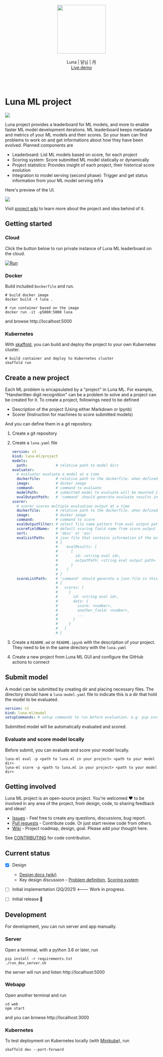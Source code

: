 <br /><br />
<p align="center">
  <img width="160px" src="https://user-images.githubusercontent.com/1540981/108800725-c77ec080-7548-11eb-9013-b28ee4ee4879.png" />
  <br /><br />
  Luna | 달님 | 月
  <br />
  <a href="https://staroid.com/demo/GITHUB/luna-ml/luna/main" target="_blank">Live demo</a>
</p>
<br />
<br />

# Luna ML project

![](https://github.com/luna-ml/luna/actions/workflows/test.yml/badge.svg?branch=main)

Luna project provides a leaderboard for ML models, and more to enable faster ML model development iterations. ML leaderboard keeps metadata and metrics of your ML models and their scores. So your team can find problems to work on and get informations about how they have been evolved. Planned components are

 - Leaderboard: List ML models based on score, for each project
 - Scoring system: Score submitted ML model statically or dynamically
 - Project statistics: Provides insight of each project, their historical score evolution
 - Integration to model serving (second phase): Trigger and get status information from your ML model serving infra


Here's preview of the UI.

![](https://user-images.githubusercontent.com/1540981/108799967-afa63d00-7546-11eb-8123-c6ce016fc256.png)


Visit [project wiki](https://github.com/luna-ml/luna/wiki) to learn more about the project and idea behind of it.

## Getting started

### Cloud
Click the button below to run private instance of Luna ML leaderboard on the cloud.

[![Run](https://staroid.com/api/run/button.svg)](https://staroid.com/api/run)

### Docker

Build included `Dockerfile` and run.

```
# build docker image
docker build -t luna .

# run container based on the image
docker run -it -p5000:5000 luna
```
and browse http://localhost:5000

### Kubernetes

With [skaffold](https://skaffold.dev), you can build and deploy the project to your own Kubernetes cluster.

```
# build container and deploy to Kubernetes cluster
skaffold run
```

## Create a new project

Each ML problem is encapsulated by a "project" in Luna ML.
For example, "Handwritten digit recognition" can be a problem to solve and a project can be created for it. To create a project, followings need to be defined

 - Description of the project (Using either Markdown or Ipynb)
 - Scorer (Instruction for machines to score submitted models)

And you can define them in a git repository.

1. Create a git repository
2. Create a `luna.yaml` file

   ```yaml
   version: v1
   kind: luna-ml/project
   models:
     path:             # relative path to model dirs
   evaluator:
     # evaluator evaluate a model at a time
     dockerfile:       # relative path to the dockerfile. when defined, 'image' will be ignored
     image:            # docker image
     command:          # command to evaluate
     modelPath:        # submitted model to evaluate will be mounted in this path
     evalOutputPath:   # 'command' should generate evaluate results in this path. Results can include any files, such as text, json, video, image, and binary files. When README.md or README.ipynb are generated, they'll be displayed on GUI.
   scorer:
     # scorer scores multiple evaluation output at a time
     dockerfile:       # relative path to the dockerfile. when defined, 'image' will be ignored
     image:            # docker image
     command:          # command to score
     evalOutputFilter: # select file name pattern from eval output path for scoring.
     scoreFieldName:   # default scoring field name from score output
     sort:             # 'desc' or 'asc'
     evalListPath:     # json file that contains information of the evaluation results to score. The json file format is
                       # {
                       #    evalResults: [
                       #      {
                       #        id: <string eval id>,
                       #        outputPath: <string eval output path>
                       #      }
                       #    ]
                       # }
     scoreListPath:    # 'command' should generate a json file in this path that contains score of each evaluation result. Format
                       # {
                       #   scores: [
                       #     {
                       #       id: <string eval id>,
                       #       data: {
                       #         score: <number>,
                       #         another_field: <number>,
                       #         ...
                       #       }
                       #     }
                       #   ]
                       # }
   ```

3. Create a `README.md` or `README.ipynb` with the description of your project. They need to be in the same directory with the `luna.yaml`

4. Create a new project from Luna ML GUI and configure the GitHub actions to connect

## Submit model

A model can be submitted by creating dir and placing necessary files. The directory should have a `luna-model.yaml` file to indicate this is a dir that hold the model to be evaluated.

```yaml
version: v1
kind: luna-ml/model
setupCommands: # setup commands to run before evaluation. e.g. pip install ...

```

Submitted model will be automatically evaluated and scored.

### Evaluate and score model locally

Before submit, you can evaluate and score your model locally.

```
luna-ml eval -p <path to luna.ml in your project> <path to your model dir>
luna-ml score -p <path to luna.ml in your project> <path to your model dir>
```



## Getting involved

Luna ML project is an open-source project. You're welcomed ❤️ to be involved in any area of the project, from design, code, to sharing feedback and ideas!

 - [Issues](https://github.com/luna-ml/luna/issues) - Feel free to create any questions, discussions, bug report.
 - [Pull requests](https://github.com/luna-ml/luna/pulls) - Contribute code. Or just start review code from others. 
 - [Wiki](https://github.com/luna-ml/luna/wiki) - Project roadmap, design, goal. Please add your thought here.

See [CONTRIBUTING](https://github.com/luna-ml/luna/blob/main/CONTRIBUTING.rst) for code contribution.

## Current status

 - [x] Design
   - [Design docs (wiki)](https://github.com/luna-ml/luna/wiki)
   - Key design discussion - [Problem definition](https://github.com/luna-ml/luna/issues/1), [Scoring system](https://github.com/luna-ml/luna/issues/2)
 - [ ] Initial implementation (2Q/2021)  <--- Work in progress.
 - [ ] Initial release 🎉


## Development

For development, you can run server and app manually.

### Server

Open a terminal, with a python 3.6 or later, run

```
pip install -r requirements.txt
./run_dev_server.sh
```

the server will run and listen http://localhost:5000

### Webapp

Open another terminal and run

```
cd web
npm start
```

and you can browse http://localhost:3000

### Kubernetes

To test deployment on Kubernetes locally (with [Minikube](https://minikube.sigs.k8s.io/)), run

```
skaffold dev --port-forward
```
